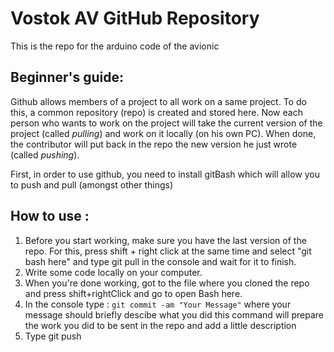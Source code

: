 # Vostok AV GitHub Repository
This is the repo for the arduino code of the avionic

## Beginner's guide: 

Github allows members of a project to all work on a same project. To do this, a common repository (repo) is created and stored here. Now
each person who wants to work on the project will take the current version of the project (called *pulling*) and work on it locally 
(on his own PC). When done, the contributor will put back in the repo the new version he just wrote (called *pushing*).  

First, in order to use github, you need to install gitBash which will allow you to push and pull (amongst other things)

## How to use : 
1. Before you start working, make sure you have the last version of the repo. For this, 
   press shift + right click at the same time and select "git bash here" and type git pull
   in the console and wait for it to finish.
2. Write some code locally on your computer.
3. When you're done working, got to the file where you cloned the repo and press shift+rightClick
   and go to open Bash here.
4. In the console type : `git commit -am "Your Message"` where your message should briefly descibe what you did
   this command will prepare the work you did to be sent in the repo and add a little description
5. Type git push 
		
	